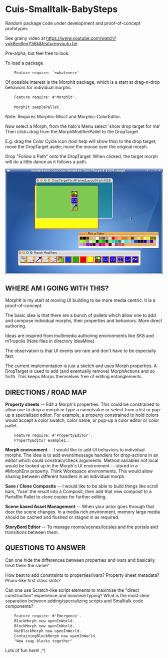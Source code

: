 Cuis-Smalltalk-BabySteps
==========

Random package code under development and proof-of-concept prototypes

See grainy video at https://www.youtube.com/watch?v=k8es6eqY56k&feature=youtu.be

Pre-alpha, but feel free to look.

To load a package
````Smalltalk
	Feature require: '<whatever>'
````

Of possible interest is the MorphIt package, which is a start at drag-n-drop behaviors for individual morphs.
````Smalltalk
	Feature require: #'MorphIt'.

	MorphIt samplePallet.

````

Note: Requires Morphic-Misc1 and Morphic-ColorEditor.

Now select a Morph, from the halo's Menu select 'show drop target for me'
Then click+drag from the MorphModifierPallet to the DropTarget.

E.g. drag the Color Cycle icon (tool help will show this) to the drop target; move the DropTarget aside; move the mouse over the original morph.

Drop "Follow a Path" onto the DropTarget.  When clicked, the target morph will do a little dance as it follows a path.

![MorphModifier Pallet in Cuis](IdeaMine/MorphIt-July2015.png)

## WHERE AM I GOING WITH THIS?

MorphIt is my start at moving UI building to be more media centric.  It ia a proof-of-concept.

The basic idea is that there are a bunch of pallets which allow one to add and compose individual  morphs, their properties and behaviors.  More direct authoring.  

Ideas are inspired from multimedia authoring environments like SK8 and mTropolis (Note files in directory IdeaMine).

The observation is that UI events are rare and don't have to be especially fast.

The current implementation is just a sketch and uses Morph properties.  A DropTarget is used to add (and eventually remove) MorphActions and so forth.  This keeps Morps themselves free of editing entanglements.


## DIRECTIONS / ROAD MAP

**Property sheets** -- Edit a Morph's properties.  This could be constrained to allow one to drop a morph or type a name/value or select from a list or pop-up a specialized editor.  For example, a property constrained to hold colors would accept a color swatch, color name, or pop-up a color editor or color pallet.
````Smalltalk
	Feature require: #'PropertyEditor'.
	PropertyEditor example1..
````


**Morph environment** -- I would like to add UI behaviors to individual morphs.  The idea is to add event/message handlers for drop-actions in an editor which could constrain/check arguments.  Method variables not local would be looked up in the Morph's UI environment -- stored in a #MorphEnv property.  Think Workspace environments.  This would allow sharing between different handlers in an individual morph.

**Save / Clone Composits** -- I would like to be able to build things like scroll bars, 'fuse' the result into a Composit, then add that new composit to a PartsBin Pallet to clone copies for further editing.

**Scene based Asset Management** -- When your actor goes through that door the scene changes.  In a media rich environment, memory large media should be cached and flushed or staged in as required.

**StoryBord Editor** -- To manage rooms/scenes/locales and the portals and transitions between them.


## QUESTIONS TO ANSWER

Can one hide the differences between properties and ivars and basically treat them the same?

How best to add constraints to properties/ivars?  Property sheet metadata?  Pharo-like first class slots?

Can one use Scratch-like script elements to maximise the "direct construction" experience and minimise typing?  What is the most clear separation between adding/specializing scripts and Smalltalk code components?
````Smalltalk
	Feature require: #'Emergence'.
	BlockMorph new openInWorld.
	BlockMorph new openInWorld.
	HatBlockMorph new openInWorld.
	ContainingBlockMorph new openInWorld.
	"Now snap blocks together"
````


Lots of fun here!  ;^)
